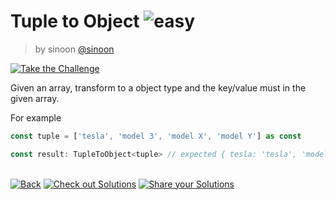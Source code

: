 <!--info-header-start--><h1>Tuple to Object <img src="https://img.shields.io/badge/-easy-90bb12" alt="easy"/> </h1><blockquote><p>by sinoon <a href="https://github.com/sinoon" target="_blank">@sinoon</a></p></blockquote><p><a href="https://type-challenges.netlify.app/11/play" target="_blank"><img src="https://img.shields.io/badge/-Take%20the%20Challenge-3178c6?logo=typescript" alt="Take the Challenge"/></a> </p><!--info-header-end-->

Given an array, transform to a object type and the key/value must in the given array.

For example

```ts
const tuple = ['tesla', 'model 3', 'model X', 'model Y'] as const

const result: TupleToObject<tuple> // expected { tesla: 'tesla', 'model 3': 'model 3', 'model X': 'model X', 'model Y': 'model Y'}
```

<!--info-footer-start--><br><a href="../../README.md" target="_blank"><img src="https://img.shields.io/badge/-Back-grey" alt="Back"/></a> <a href="https://type-challenges.netlify.app/11/solutions" target="_blank"><img src="https://img.shields.io/badge/-Check%20out%20Solutions-de5a77?logo=awesome-lists&logoColor=white" alt="Check out Solutions"/></a> <a href="https://type-challenges.netlify.app/11/answer" target="_blank"><img src="https://img.shields.io/badge/-Share%20your%20Solutions-green" alt="Share your Solutions"/></a> <!--info-footer-end-->
